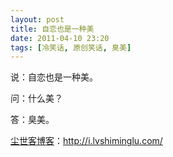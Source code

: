 ```yaml
---
layout: post
title: 自恋也是一种美
date: 2011-04-10 23:20
tags: [冷笑话, 原创笑话, 臭美]
---
```

说：自恋也是一种美。

问：什么美？

答：臭美。

<a href="http://i.lvshiminglu.com/">尘世客博客</a>：<a href="http://i.lvshiminglu.com/">http://i.lvshiminglu.com/</a>

